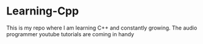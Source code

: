 # Learning-Cpp
This is my repo where I am learning C++ and constantly growing. The audio programmer youtube tutorials are coming in handy
